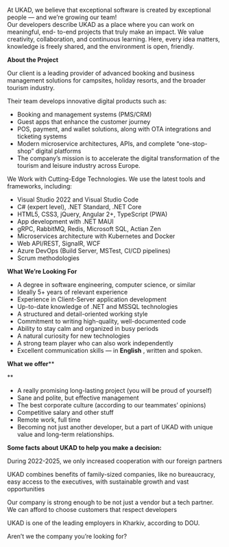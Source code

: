 At UKAD, we believe that exceptional software is created by exceptional people
— and we’re growing our team!  
Our developers describe UKAD as a place where you can work on meaningful, end-
to-end projects that truly make an impact. We value creativity, collaboration,
and continuous learning. Here, every idea matters, knowledge is freely shared,
and the environment is open, friendly.  
  
**About the Project**

Our client is a leading provider of advanced booking and business management
solutions for campsites, holiday resorts, and the broader tourism industry.

Their team develops innovative digital products such as:

  * Booking and management systems (PMS/CRM)
  * Guest apps that enhance the customer journey
  * POS, payment, and wallet solutions, along with OTA integrations and ticketing systems
  * Modern microservice architectures, APIs, and complete “one-stop-shop” digital platforms
  * The company’s mission is to accelerate the digital transformation of the tourism and leisure industry across Europe.  
  

We Work with Cutting-Edge Technologies. We use the latest tools and
frameworks, including:  
  

  * Visual Studio 2022 and Visual Studio Code
  * C# (expert level), .NET Standard, .NET Core
  * HTML5, CSS3, jQuery, Angular 2+, TypeScript (PWA)
  * App development with .NET MAUI
  * gRPC, RabbitMQ, Redis, Microsoft SQL, Actian Zen
  * Microservices architecture with Kubernetes and Docker
  * Web API/REST, SignalR, WCF
  * Azure DevOps (Build Server, MSTest, CI/CD pipelines)
  * Scrum methodologies  
  

**What We’re Looking For**  
  

  * A degree in software engineering, computer science, or similar
  * Ideally 5+ years of relevant experience
  * Experience in Client-Server application development
  * Up-to-date knowledge of .NET and MSSQL technologies
  * A structured and detail-oriented working style
  * Commitment to writing high-quality, well-documented code
  * Ability to stay calm and organized in busy periods
  * A natural curiosity for new technologies
  * A strong team player who can also work independently
  * Excellent communication skills — in **English** , written and spoken.  
  

**What we offer****  
  
**

  * A really promising long-lasting project (you will be proud of yourself)
  * Sane and polite, but effective management
  * The best corporate culture (according to our teammates’ opinions)
  * Competitive salary and other stuff
  * Remote work, full time
  * Becoming not just another developer, but a part of UKAD with unique value and long-term relationships.  
  

**Some facts about UKAD to help you make a decision:**

During 2022-2025, we only increased cooperation with our foreign partners

UKAD combines benefits of family-sized companies, like no bureaucracy, easy
access to the executives, with sustainable growth and vast opportunities

Our company is strong enough to be not just a vendor but a tech partner. We
can afford to choose customers that respect developers

UKAD is one of the leading employers in Kharkiv, according to DOU.

Aren’t we the company you’re looking for?